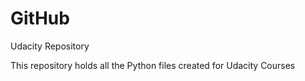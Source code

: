 # GitHub
Udacity Repository

This repository holds all the Python files created for Udacity Courses
